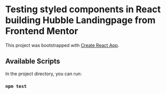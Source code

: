 # Testing styled components in React building Hubble Landingpage from Frontend Mentor

This project was bootstrapped with [Create React App](https://github.com/facebook/create-react-app).

## Available Scripts

In the project directory, you can run:


### `npm test`

